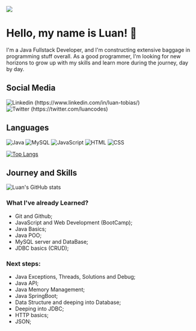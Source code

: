 ![](https://komarev.com/ghpvc/?username=LuanTMoura)
# Hello, my name is Luan! 👋
I'm a Java Fullstack Developer, and I'm constructing extensive baggage in programming stuff overall. As a good programmer, I'm looking for new horizons to grow up with my skills and learn more during the journey, day by day.

## Social Media
![Linkedin (https://www.linkedin.com/in/luan-tobias/)](https://img.shields.io/badge/LinkedIn-0077B5?style=for-the-badge&logo=linkedin&logoColor=white)
![Twitter (https://twitter.com/luancodes)](https://img.shields.io/badge/Twitter-1DA1F2?style=for-the-badge&logo=twitter&logoColor=white)

## Languages
![Java](https://img.shields.io/badge/Java-ED8B00?style=for-the-badge&logo=openjdk&logoColor=white) ![MySQL](https://img.shields.io/badge/MySQL-00000F?style=for-the-badge&logo=mysql&logoColor=white)  ![JavaScript](https://img.shields.io/badge/JavaScript-323330?style=for-the-badge&logo=javascript&logoColor=F7DF1E) ![HTML](https://img.shields.io/badge/HTML5-E34F26?style=for-the-badge&logo=html5&logoColor=white) ![CSS](https://img.shields.io/badge/CSS3-1572B6?style=for-the-badge&logo=css3&logoColor=white)

[![Top Langs](https://github-readme-stats.vercel.app/api/top-langs/?username=LuanTMoura&theme=react)](https://github.com/LuanTMoura/github-readme-stats)


## Journey and Skills

![Luan's GitHub stats](https://github-readme-stats.vercel.app/api?username=LuanTMoura&show_icons=true&theme=react)

### What I've already Learned?
- Git and Github;
- JavaScript and Web Development (BootCamp);
- Java Basics;
- Java POO;
- MySQL server and DataBase;
- JDBC basics (CRUD);

### Next steps:

- Java Exceptions, Threads, Solutions and Debug;
- Java API;
- Java Memory Management;
- Java SpringBoot;
- Data Structure and deeping into Database;
- Deeping into JDBC;
- HTTP basics;
- JSON;
